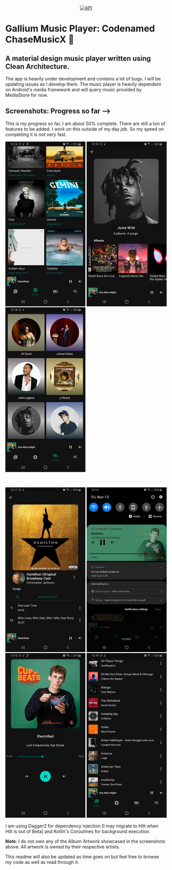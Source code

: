 <p align="center">
  <a href="https://android-arsenal.com/api?level=21"><img alt="API" src="https://img.shields.io/badge/API-21%2B-brightgreen.svg?style=flat"/></a>
</p>

# Gallium Music Player: Codenamed ChaseMusicX 🎼

## A material design music player written using Clean Architecture.

The app is heavily under development and contains a lot of bugs. I will be updating issues as I develop them.
The music player is heavily dependent on Android's media framework and will query music provided by MediaStore for now.


## Screenshots: Progress so far -->

This is my progress so far, I am about 50% complete. There are still a ton of features to be added.
I work on this outside of my day job. So my speed on completing it is not very fast.

 <img src="https://raw.githubusercontent.com/KudzieChase/ChaseMusicX/master/art/albums.png" width="250px" />  <img src="https://raw.githubusercontent.com/KudzieChase/ChaseMusicX/master/art/artist_detail.png" width="250px" />  <img src="https://raw.githubusercontent.com/KudzieChase/ChaseMusicX/master/art/artists.png" width="250px" /> 

<br>

<img src="https://raw.githubusercontent.com/KudzieChase/ChaseMusicX/master/art/detail_view.png" width="250px" />  <img src="https://raw.githubusercontent.com/KudzieChase/ChaseMusicX/master/art/notification.png" width="250px" />  <img src="https://raw.githubusercontent.com/KudzieChase/ChaseMusicX/master/art/now_playing.png" width="250px" />  <img src="https://raw.githubusercontent.com/KudzieChase/ChaseMusicX/master/art/songs.png" width="250px" />


I am using Dagger2 for dependency injection [I may migrate to Hilt when Hilt is out of Beta] and Kotlin's Coroutines for background execution.

<b>Note</b>: I do not own any of the Album Artwork showcased in the screenshots above. All artwork is owned by their respective artists.

This readme will also be updated as time goes on but feel free to browse my code as well as read through it.
